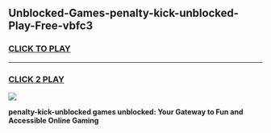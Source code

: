
## Unblocked-Games-penalty-kick-unblocked-Play-Free-vbfc3
<h3>
<a href="https://premium76.site?title=penalty-kick-unblocked&ref=23A">CLICK TO PLAY</a></h3>
<hr>

<h3>
<a href="https://premium76.site?title=penalty-kick-unblocked&ref=23A">CLICK 2 PLAY</a>
  
</h3>

<a href="https://premium76.site?title=penalty-kick-unblocked&ref=23A"><img src="https://clearcache.store/games.png"></a>


**penalty-kick-unblocked games unblocked: Your Gateway to Fun and Accessible Online Gaming**
